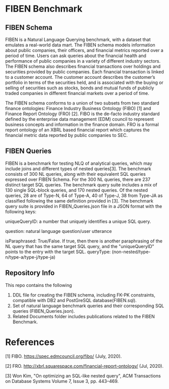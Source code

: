 # FIBEN Benchmark

## FIBEN Schema
FIBEN is a Natural Language Querying benchmark, with a dataset that emulates a real-world data mart. The FIBEN schema models information about public companies, their officers, and financial metrics reported over a period of time. Users can ask queries about the financial health and performance of public companies in a variety of different industry sectors. The FIBEN schema also describes financial transactions over holdings and securities provided by public companies. Each financial transaction is linked to a customer account. The customer account describes the customer’s portfolio in terms of the securities held, and is associated with the buying or selling of securities such as stocks, bonds and mutual funds of publicly traded companies in different financial markets over a period of time. 

The FIBEN schema conforms to a union of two subsets from two standard finance ontologies: Finance Industry Business Ontology (FIBO) [1] and Finance Report Ontology (FRO) [2]. FIBO is the de-facto industry standard defined by the enterprise data management (EDM) council to represent business concepts and information in the finance domain. FRO is a formal report ontology of an XBRL based financial report which captures the financial metric data reported by public companies to SEC. 

## FIBEN Queries
FIBEN is a benchmark for testing NLQ of analytical queries, which may include joins and different types of nested queries[3]. The benchmark consists of 300 NL queries, along with their equivalent SQL queries expressed over FIBEN Schema. For the 300 NL queries, there are 237 distinct target SQL queries. The benchmark query suite includes a mix of 130 single SQL-block queries, and 170 nested queries. Of the nested queries, 28 are of Type-N, 64 of Type-A, 40 of Type-J, 38 from Type-JA as classified following the same definition provided in [3]. The benchmark query suite is provided in FIBEN_Queries.json file in a JSON format with the following keys:

uniqueQueryID: a number that uniquely identifies a unique SQL query.

question: natural language question/user utterance

isParaphrased: True/False. If true, then there is another paraphrasing of the NL query that has the same target SQL query, and the  "uniqueQueryID" points to the entry with the target SQL.
queryType: (non-nested/type-n/type-a/type-j/type-ja)


## Repository Info
This repo contains the following
1. DDL file for creating the FIBEN schema, including FK-PK constraints, compatible with DB2 and PostGreSQL database(FIBEN.sql).
2. Set of natural language benchmark queries and their corresponding SQL queries (FIBEN_Queries.json).
3. Related Documents folder includes publications related to the FIBEN Benchmark.


# References

[1] FIBO. https://spec.edmcouncil.org/fibo/ (July, 2020).

[2] FRO. http://xbrl.squarespace.com/financial-report-ontology/ (Jul, 2020).

[3] Won Kim, "On optimizing an SQL-like nested query", ACM Transactions on Database Systems Volume 7, Issue 3, pp. 443–469.

